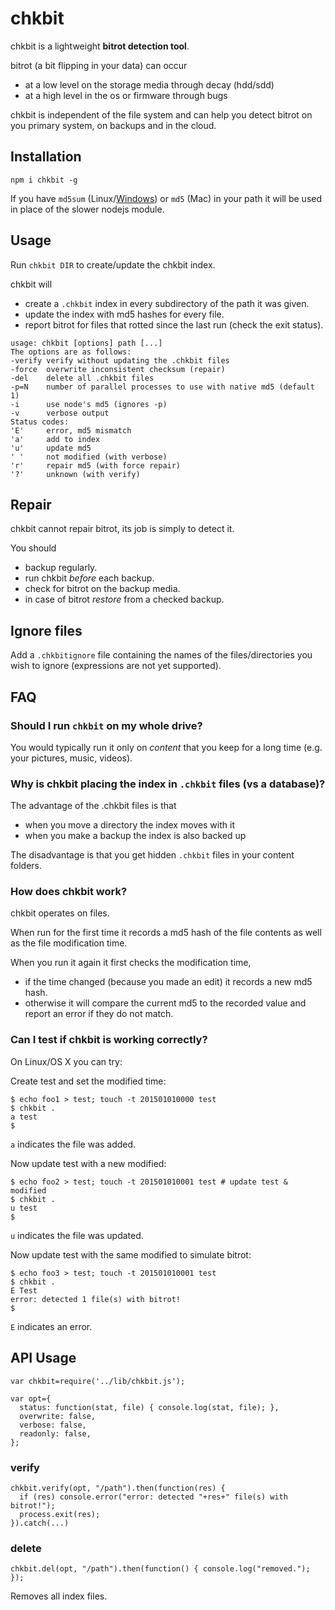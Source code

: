 # chkbit

chkbit is a lightweight **bitrot detection tool**.

bitrot (a bit flipping in your data) can occur

- at a low level on the storage media through decay (hdd/sdd)
- at a high level in the os or firmware through bugs

chkbit is independent of the file system and can help you detect bitrot on you primary system, on backups and in the cloud.

## Installation

`npm i chkbit -g`

If you have `md5sum` (Linux/[Windows](http://gnuwin32.sourceforge.net/packages/coreutils.htm)) or `md5` (Mac) in your path it will be used in place of the slower nodejs module.

## Usage

Run `chkbit DIR` to create/update the chkbit index.

chkbit will

- create a `.chkbit` index in every subdirectory of the path it was given.
- update the index with md5 hashes for every file.
- report bitrot for files that rotted since the last run (check the exit status).

```
usage: chkbit [options] path [...]
The options are as follows:
-verify verify without updating the .chkbit files
-force  overwrite inconsistent checksum (repair)
-del    delete all .chkbit files
-p=N    number of parallel processes to use with native md5 (default 1)
-i      use node's md5 (ignores -p)
-v      verbose output
Status codes:
'E'     error, md5 mismatch
'a'     add to index
'u'     update md5
' '     not modified (with verbose)
'r'     repair md5 (with force repair)
'?'     unknown (with verify)
```

## Repair

chkbit cannot repair bitrot, its job is simply to detect it.

You should

- backup regularly.
- run chkbit *before* each backup.
- check for bitrot on the backup media.
- in case of bitrot *restore* from a checked backup.

## Ignore files

Add a `.chkbitignore` file containing the names of the files/directories you wish to ignore (expressions are not yet supported).

## FAQ

### Should I run `chkbit` on my whole drive?

You would typically run it only on *content* that you keep for a long time (e.g. your pictures, music, videos).

### Why is chkbit placing the index in `.chkbit` files (vs a database)?

The advantage of the .chkbit files is that

- when you move a directory the index moves with it
- when you make a backup the index is also backed up

The disadvantage is that you get hidden `.chkbit` files in your content folders.

### How does chkbit work?

chkbit operates on files.

When run for the first time it records a md5 hash of the file contents as well as the file modification time.

When you run it again it first checks the modification time,

- if the time changed (because you made an edit) it records a new md5 hash.
- otherwise it will compare the current md5 to the recorded value and report an error if they do not match.

### Can I test if chkbit is working correctly?

On Linux/OS X you can try:

Create test and set the modified time:
```
$ echo foo1 > test; touch -t 201501010000 test
$ chkbit .
a test
$
```
`a` indicates the file was added.

Now update test with a new modified:
```
$ echo foo2 > test; touch -t 201501010001 test # update test & modified
$ chkbit .
u test
$
```

`u` indicates the file was updated.

Now update test with the same modified to simulate bitrot:
```
$ echo foo3 > test; touch -t 201501010001 test
$ chkbit .
E Test
error: detected 1 file(s) with bitrot!
$
```

`E` indicates an error.


## API Usage

```
var chkbit=require('../lib/chkbit.js');

var opt={
  status: function(stat, file) { console.log(stat, file); },
  overwrite: false,
  verbose: false,
  readonly: false,
};
```

### verify

```
chkbit.verify(opt, "/path").then(function(res) {
  if (res) console.error("error: detected "+res+" file(s) with bitrot!");
  process.exit(res);
}).catch(...)
```

### delete

```
chkbit.del(opt, "/path").then(function() { console.log("removed."); });
```
Removes all index files.

